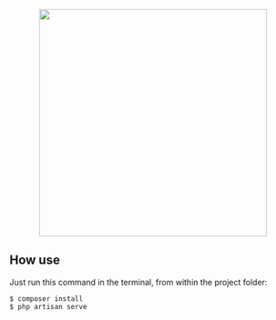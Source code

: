 <p align="center"><img src="https://res.cloudinary.com/dtfbvvkyp/image/upload/v1566331377/laravel-logolockup-cmyk-red.svg" width="400"></p>


## How use

Just run this command in the terminal, from within the project folder:

    $ composer install
    $ php artisan serve
    
    

